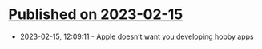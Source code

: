 # [Published on 2023-02-15](index.md)

* [2023-02-15, 12:09:11](https://news.ycombinator.com/item?id=34802730) - [Apple doesn’t want you developing hobby apps](https://www.bennettnotes.com/notes/why-does-apple-restrict-hobby-development/)
